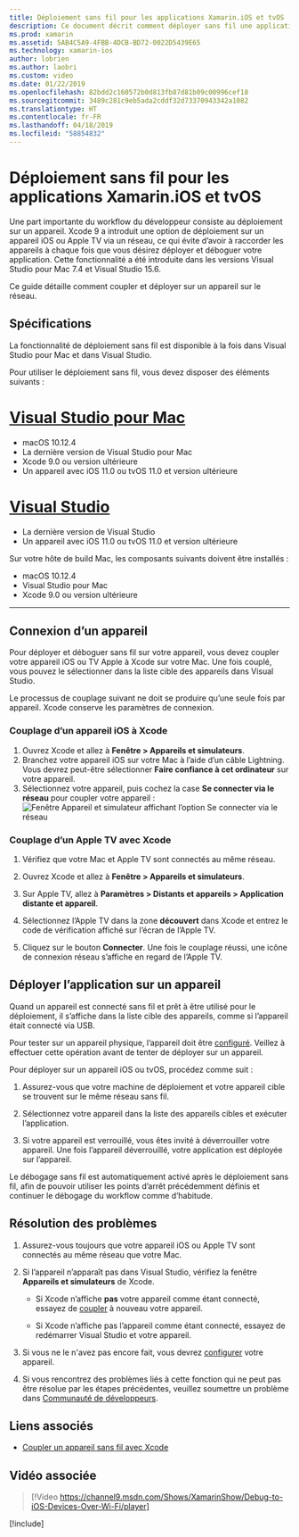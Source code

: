 ```yaml
---
title: Déploiement sans fil pour les applications Xamarin.iOS et tvOS
description: Ce document décrit comment déployer sans fil une application Xamarin.iOS sur un appareil iOS à partir de Visual Studio pour Mac ou Visual Studio 2019.
ms.prod: xamarin
ms.assetid: 5AB4C5A9-4FBB-4DCB-BD72-0022D5439E65
ms.technology: xamarin-ios
author: lobrien
ms.author: laobri
ms.custom: video
ms.date: 01/22/2019
ms.openlocfilehash: 82bdd2c160572b0d813fb87d81b09c00996cef18
ms.sourcegitcommit: 3489c281c9eb5ada2cddf32d73370943342a1082
ms.translationtype: HT
ms.contentlocale: fr-FR
ms.lasthandoff: 04/18/2019
ms.locfileid: "58854832"
---
```

# <a name="wireless-deployment-for-xamarinios-and-tvos-apps"></a>Déploiement sans fil pour les applications Xamarin.iOS et tvOS

Une part importante du workflow du développeur consiste au déploiement sur un appareil. Xcode 9 a introduit une option de déploiement sur un appareil iOS ou Apple TV via un réseau, ce qui évite d’avoir à raccorder les appareils à chaque fois que vous désirez déployer et déboguer votre application. Cette fonctionnalité a été introduite dans les versions Visual Studio pour Mac 7.4 et Visual Studio 15.6.

Ce guide détaille comment coupler et déployer sur un appareil sur le réseau.

## <a name="requirements"></a>Spécifications

La fonctionnalité de déploiement sans fil est disponible à la fois dans Visual Studio pour Mac et dans Visual Studio.

Pour utiliser le déploiement sans fil, vous devez disposer des éléments suivants :

# <a name="visual-studio-for-mactabmacos"></a>[Visual Studio pour Mac](#tab/macos)

- macOS 10.12.4
- La dernière version de Visual Studio pour Mac
- Xcode 9.0 ou version ultérieure
- Un appareil avec iOS 11.0 ou tvOS 11.0 et version ultérieure

# <a name="visual-studiotabwindows"></a>[Visual Studio](#tab/windows)

- La dernière version de Visual Studio
- Un appareil avec iOS 11.0 ou tvOS 11.0 et version ultérieure

Sur votre hôte de build Mac, les composants suivants doivent être installés :

- macOS 10.12.4
- Visual Studio pour Mac
- Xcode 9.0 ou version ultérieure

-----

## <a name="connecting-a-device"></a>Connexion d’un appareil

Pour déployer et déboguer sans fil sur votre appareil, vous devez coupler votre appareil iOS ou TV Apple à Xcode sur votre Mac. Une fois couplé, vous pouvez le sélectionner dans la liste cible des appareils dans Visual Studio. 

Le processus de couplage suivant ne doit se produire qu’une seule fois par appareil. Xcode conserve les paramètres de connexion.

<a name="pair" />

### <a name="pairing-an-ios-device-with-xcode"></a>Couplage d’un appareil iOS à Xcode

1. Ouvrez Xcode et allez à **Fenêtre > Appareils et simulateurs**.
2. Branchez votre appareil iOS sur votre Mac à l’aide d’un câble Lightning. Vous devrez peut-être sélectionner **Faire confiance à cet ordinateur** sur votre appareil.
3. Sélectionnez votre appareil, puis cochez la case **Se connecter via le réseau** pour coupler votre appareil :  ![Fenêtre Appareil et simulateur affichant l’option Se connecter via le réseau](wireless-deployment-images/image2.png)

### <a name="pairing-an-apple-tv-with-xcode"></a>Couplage d’un Apple TV avec Xcode

1. Vérifiez que votre Mac et Apple TV sont connectés au même réseau.

2. Ouvrez Xcode et allez à **Fenêtre > Appareils et simulateurs**.

3. Sur Apple TV, allez à **Paramètres > Distants et appareils > Application distante et appareil**.

4. Sélectionnez l’Apple TV dans la zone **découvert** dans Xcode et entrez le code de vérification affiché sur l’écran de l’Apple TV.

5. Cliquez sur le bouton **Connecter**. Une fois le couplage réussi, une icône de connexion réseau s’affiche en regard de l’Apple TV.

## <a name="deploy-to-a-device"></a>Déployer l’application sur un appareil

Quand un appareil est connecté sans fil et prêt à être utilisé pour le déploiement, il s’affiche dans la liste cible des appareils, comme si l’appareil était connecté via USB.

Pour tester sur un appareil physique, l’appareil doit être [configuré](~/ios/get-started/installation/device-provisioning/index.md). Veillez à effectuer cette opération avant de tenter de déployer sur un appareil. 

Pour déployer sur un appareil iOS ou tvOS, procédez comme suit :

1. Assurez-vous que votre machine de déploiement et votre appareil cible se trouvent sur le même réseau sans fil. 

2. Sélectionnez votre appareil dans la liste des appareils cibles et exécuter l’application.

2. Si votre appareil est verrouillé, vous êtes invité à déverrouiller votre appareil. Une fois l’appareil déverrouillé, votre application est déployée sur l’appareil.

Le débogage sans fil est automatiquement activé après le déploiement sans fil, afin de pouvoir utiliser les points d’arrêt précédemment définis et continuer le débogage du workflow comme d’habitude.

## <a name="troubleshooting"></a>Résolution des problèmes

1. Assurez-vous toujours que votre appareil iOS ou Apple TV sont connectés au même réseau que votre Mac.

2. Si l’appareil n’apparaît pas dans Visual Studio, vérifiez la fenêtre **Appareils et simulateurs** de Xcode. 

    * Si Xcode n’affiche **pas** votre appareil comme étant connecté, essayez de [coupler](#pair) à nouveau votre appareil.

    * Si Xcode n’affiche pas l’appareil comme étant connecté, essayez de redémarrer Visual Studio et votre appareil.

3. Si vous ne le n'avez pas encore fait, vous devrez [configurer](~/ios/get-started/installation/device-provisioning/index.md) votre appareil.

4. Si vous rencontrez des problèmes liés à cette fonction qui ne peut pas être résolue par les étapes précédentes, veuillez soumettre un problème dans [Communauté de développeurs](https://developercommunity.visualstudio.com/spaces/41/index.html).

## <a name="related-links"></a>Liens associés

- [Coupler un appareil sans fil avec Xcode](https://help.apple.com/xcode/mac/9.0/index.html?localePath=en.lproj#/devbc48d1bad)

## <a name="related-video"></a>Vidéo associée

> [!Video https://channel9.msdn.com/Shows/XamarinShow/Debug-to-iOS-Devices-Over-Wi-Fi/player]

[!include[](~/essentials/includes/xamarin-show-essentials.md)]
